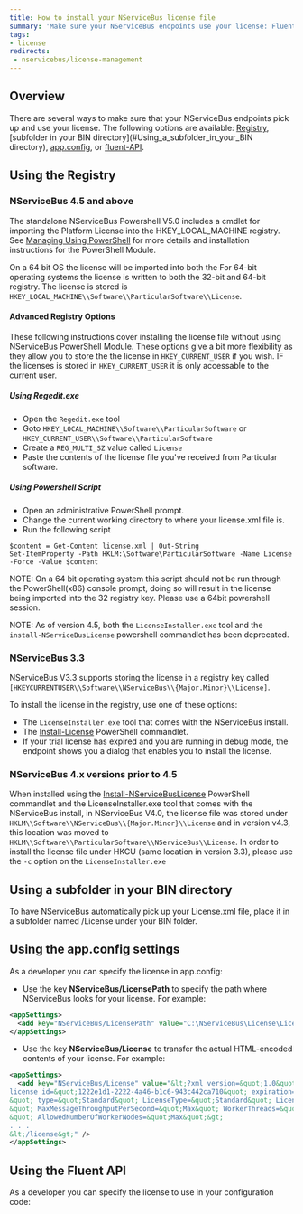 ```yaml
---
title: How to install your NServiceBus license file
summary: 'Make sure your NServiceBus endpoints use your license: Fluent API, app.config, subfolder in your BIN directory, or registry.'
tags:
- license
redirects:
 - nservicebus/license-management
---
```


## Overview
There are several ways to make sure that your NServiceBus endpoints pick up and use your license. The following options are available: [Registry](#Using_the_Registry), [subfolder in your BIN directory](#Using_a_subfolder_in_your_BIN directory), [app.config](#Using_the_app.config_settings), or [fluent-API](#Using_the_Fluent_API_fluent_api).


## Using the Registry

### NServiceBus 4.5 and above

The standalone NServiceBus Powershell V5.0 includes a cmdlet for importing the Platform License into the HKEY_LOCAL_MACHINE registry. See [Managing Using PowerShell](/nservicebus/operations/management-using-powershell.md) for more details and installation instructions for the PowerShell Module.

On a 64 bit OS the license will be imported into both the For 64-bit operating systems the license is written to both the 32-bit and 64-bit registry.  The license is stored is `HKEY_LOCAL_MACHINE\\Software\\ParticularSoftware\\License`. 

#### Advanced Registry Options

These following instructions cover installing the license file without using NServiceBus PowerShell Module.  These options give a bit more flexibility as they allow you to store the the license in `HKEY_CURRENT_USER` if you wish.  IF the licenses is stored in `HKEY_CURRENT_USER` it is only accessable to the current user.   

##### Using Regedit.exe  

- Open the `Regedit.exe` tool 
- Goto `HKEY_LOCAL_MACHINE\\Software\\ParticularSoftware` or `HKEY_CURRENT_USER\\Software\\ParticularSoftware` 
- Create a `REG_MULTI_SZ` value called `License` 
- Paste the contents of the license file you've received from Particular software. 

##### Using Powershell Script  

* Open an administrative PowerShell prompt.
* Change the current working directory to where your license.xml file is.
* Run the following script 

```
$content = Get-Content license.xml | Out-String
Set-ItemProperty -Path HKLM:\Software\ParticularSoftware -Name License -Force -Value $content
```
NOTE: On a 64 bit operating system this script should not be run through the PowerShell(x86) console prompt, doing so will result in the license being imported into the 32 registry key. Please use a 64bit powershell session. 

NOTE: As of version 4.5, both the `LicenseInstaller.exe` tool and the `install-NServiceBusLicense` powershell commandlet has been deprecated. 

### NServiceBus 3.3

NServiceBus V3.3 supports storing the license in a registry key called `[HKEYCURRENTUSER\\Software\\NServiceBus\\{Major.Minor}\\License]`.

To install the license in the registry, use one of these options:

-   The `LicenseInstaller.exe` tool that comes with the NServiceBus install.
-   The [Install-License](/nservicebus/operations/management-using-powershell.md) PowerShell commandlet.
-   If your trial license has expired and you are running in debug mode, the endpoint shows you a dialog that enables you to install the license.

### NServiceBus 4.x versions prior to 4.5

When installed using the [Install-NServiceBusLicense](/nservicebus/operations/management-using-powershell.md) PowerShell commandlet and the LicenseInstaller.exe tool that comes with the NServiceBus install, in NServiceBus V4.0, the license file was stored under `HKLM\\Software\\NServiceBus\\{Major.Minor}\\License` and in version v4.3, this location was moved to `HKLM\\Software\\ParticularSoftware\\NServiceBus\\License`. 
In order to install the license file under HKCU (same location in version 3.3), please use the `-c` option on the `LicenseInstaller.exe`


## Using a subfolder in your BIN directory

To have NServiceBus automatically pick up your License.xml file, place it in a subfolder named /License under your BIN folder.


## Using the app.config settings

As a developer you can specify the license in app.config:

-   Use the key **NServiceBus/LicensePath** to specify the path where NServiceBus looks for your license. For example:

```XML
<appSettings>
  <add key="NServiceBus/LicensePath" value="C:\NServiceBus\License\License.xml" />
</appSettings>
```
-   Use the key **NServiceBus/License** to transfer the actual HTML-encoded contents of your license. For example:

```XML
<appSettings>
  <add key="NServiceBus/License" value="&lt;?xml version=&quot;1.0&quot; encoding=&quot;utf-8&quot;?&gt;&lt;
license id=&quot;1222e1d1-2222-4a46-b1c6-943c442ca710&quot; expiration=&quot;2013-11-30T00:00:00.0000000
&quot; type=&quot;Standard&quot; LicenseType=&quot;Standard&quot; LicenseVersion=&quot;4.0
&quot; MaxMessageThroughputPerSecond=&quot;Max&quot; WorkerThreads=&quot;Max
&quot; AllowedNumberOfWorkerNodes=&quot;Max&quot;&gt;
. . .
&lt;/license&gt;" />  
</appSettings>
```

## Using the Fluent API

As a developer you can specify the license to use in your configuration code:

<!-- import License -->

